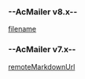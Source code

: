 <!-- select:start -->
<!-- select-menu-labels: Version -->

### --AcMailer v8.x--

[filename](embedded/v8/events-management.md ':include')

### --AcMailer v7.x--

[remoteMarkdownUrl](https://raw.githubusercontent.com/acmailer/acmailer/7.x/docs/events-management.md)

<!-- select:end -->
